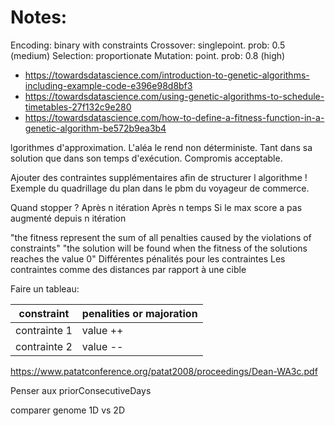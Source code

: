 # Notes:
Encoding: binary with constraints
Crossover: singlepoint. prob: 0.5 (medium)
Selection: proportionate
Mutation: point. prob: 0.8 (high)

- https://towardsdatascience.com/introduction-to-genetic-algorithms-including-example-code-e396e98d8bf3
- https://towardsdatascience.com/using-genetic-algorithms-to-schedule-timetables-27f132c9e280
- https://towardsdatascience.com/how-to-define-a-fitness-function-in-a-genetic-algorithm-be572b9ea3b4

lgorithmes d'approximation. L'aléa le rend non déterministe. Tant dans sa solution que dans son temps d'exécution. Compromis acceptable.

Ajouter des contraintes supplémentaires afin de structurer l algorithme ! Exemple du quadrillage du plan dans le pbm du voyageur de commerce.

Quand stopper ?
Après n itération
Après n temps
Si le max score a pas  augmenté depuis n itération  


"the fitness represent the sum of all penalties caused by the violations of constraints"
"the solution will be found when the fitness of the solutions reaches the value 0"
Différentes pénalités pour les contraintes
Les contraintes comme des distances par rapport à une cible

Faire un tableau:

| constraint | penalities or majoration |
| --- | --- |
| contrainte 1 | value ++ |
| contrainte 2 | value -- |


https://www.patatconference.org/patat2008/proceedings/Dean-WA3c.pdf

Penser aux priorConsecutiveDays

comparer genome 1D vs 2D

